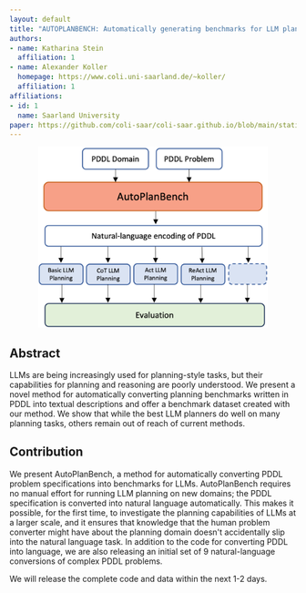 ```yaml
---
layout: default
title: "AUTOPLANBENCH: Automatically generating benchmarks for LLM planners from PDDL"
authors:
- name: Katharina Stein
  affiliation: 1
- name: Alexander Koller
  homepage: https://www.coli.uni-saarland.de/~koller/
  affiliation: 1
affiliations:
- id: 1
  name: Saarland University
paper: https://github.com/coli-saar/coli-saar.github.io/blob/main/static/images/autoplanbench/AutoPlanBench.pdf
---
```


<center>
    <img src="static/images/autoplanbench/autoplanbench.svg" width="80%" />
</center>


## Abstract

LLMs are being increasingly used for planning-style tasks,
but their capabilities for planning and reasoning are poorly understood.
We present a novel method for automatically converting planning benchmarks written in PDDL
into textual descriptions and offer a benchmark dataset
created with our method.
We show that while the best LLM planners do well on many planning tasks,
others remain out of reach of current methods.


## Contribution 
We present AutoPlanBench, a method for automatically converting PDDL problem specifications into benchmarks for LLMs. AutoPlanBench requires no manual effort for running LLM planning on new domains; the PDDL specification is converted into natural language automatically. This makes it possible, for the first time, to investigate the planning capabilities of LLMs at a larger scale, and it ensures that knowledge that the human problem converter might have about the planning domain doesn't accidentally slip into the natural language task. In addition to the code for converting PDDL into language, we are also releasing an initial set of 9 natural-language conversions of complex PDDL problems.

We will release the complete code and data within the next 1-2 days. 

